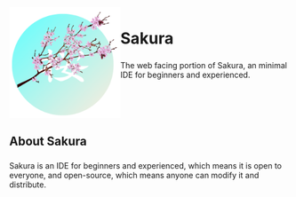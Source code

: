 <img align="left" height="200" src="https://raw.githubusercontent.com/Sakura-IDE/Sakura/main/src/renderer/src/assets/logo.png"  />

###

<h1 align="left">Sakura</h1>

###

<p align="left">The web facing portion of Sakura, an minimal IDE for beginners and experienced.</p>

###

<br clear="both">

<h2 align="left">About Sakura</h2>

###

<p align="left">Sakura is an IDE for beginners and experienced, which means it is open to everyone, and open-source, which means anyone can modify it and distribute.</p>

###
